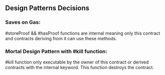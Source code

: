## Design Patterns Decisions

### Saves on Gas: 
#storeProof && #hasProof functions are internal meaning only this contract and contracts deriving from it can use these methods. 

### Mortal Design Pattern with #kill function:

#kill function only executable by the owner of this contract or derived contracts with the internal keyword. This function destroys the contract. 
